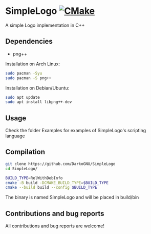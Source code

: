 # SimpleLogo [![CMake](https://github.com/DarkoGNU/SimpleLogo/actions/workflows/cmake.yml/badge.svg)](https://github.com/DarkoGNU/SimpleLogo/actions/workflows/cmake.yml)

A simple Logo implementation in C++

## Dependencies

- png++

Installation on Arch Linux:

```bash
sudo pacman -Syu
sudo pacman -S png++
```

Installation on Debian/Ubuntu:

```bash
sudo apt update
sudo apt install libpng++-dev
```

## Usage

Check the folder Examples for examples of SimpleLogo's scripting language

## Compilation

```bash
git clone https://github.com/DarkoGNU/SimpleLogo
cd SimpleLogo/

BUILD_TYPE=RelWithDebInfo
cmake -B build -DCMAKE_BUILD_TYPE=$BUILD_TYPE
cmake --build build --config $BUILD_TYPE
```

The binary is named SimpleLogo and will be placed in build/bin

## Contributions and bug reports

All contributions and bug reports are welcome!
